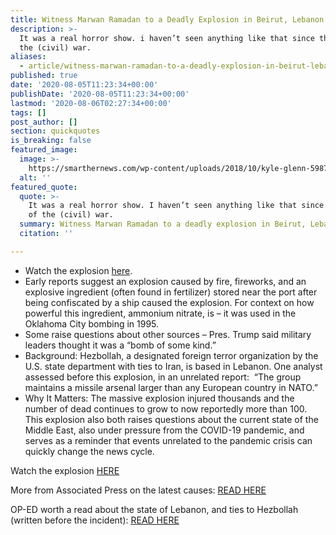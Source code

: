 ```yaml
---
title: Witness Marwan Ramadan to a Deadly Explosion in Beirut, Lebanon.
description: >-
  It was a real horror show. i haven’t seen anything like that since the days of
  the (civil) war.
aliases:
  - article/witness-marwan-ramadan-to-a-deadly-explosion-in-beirut-lebanon/
published: true
date: '2020-08-05T11:23:34+00:00'
publishDate: '2020-08-05T11:23:34+00:00'
lastmod: '2020-08-06T02:27:34+00:00'
tags: []
post_author: []
section: quickquotes
is_breaking: false
featured_image:
  image: >-
    https://smarthernews.com/wp-content/uploads/2018/10/kyle-glenn-598701-unsplash-min-scaled.jpg
  alt: ''
featured_quote:
  quote: >-
    It was a real horror show. I haven’t seen anything like that since the days
    of the (civil) war.
  summary: Witness Marwan Ramadan to a deadly explosion in Beirut, Lebanon.
  citation: ''

---
```

*   Watch the explosion [here](https://www.usatoday.com/story/news/world/2020/08/04/beirut-lebanon-explosion-causes-destruction-people-wounded-near-port/3289423001/).
*   Early reports suggest an explosion caused by fire, fireworks, and an explosive ingredient (often found in fertilizer) stored near the port after being confiscated by a ship caused the explosion. For context on how powerful this ingredient, ammonium nitrate, is – it was used in the Oklahoma City bombing in 1995.
*   Some raise questions about other sources – Pres. Trump said military leaders thought it was a “bomb of some kind.”
*   Background: Hezbollah, a designated foreign terror organization by the U.S. state department with ties to Iran, is based in Lebanon. One analyst assessed before this explosion, in an unrelated report:  “The group maintains a missile arsenal larger than any European country in NATO.”
*   Why It Matters: The massive explosion injured thousands and the number of dead continues to grow to now reportedly more than 100. This explosion also both raises questions about the current state of the Middle East, also under pressure from the COVID-19 pandemic, and serves as a reminder that events unrelated to the pandemic crisis can quickly change the news cycle.

Watch the explosion [HERE](https://www.usatoday.com/story/news/world/2020/08/04/beirut-lebanon-explosion-causes-destruction-people-wounded-near-port/3289423001/)

More from Associated Press on the latest causes: [READ HERE](https://apnews.com/cbeb3263d6fc30a63a0300f588e7207b)

OP-ED worth a read about the state of Lebanon, and ties to Hezbollah (written before the incident): [READ HERE](https://www.newsweek.com/lebanon-collapsing-urgent-reform-desperately-needed-opinion-1521834)